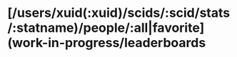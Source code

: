 # \[/users/xuid\(:xuid\)/scids/:scid/stats/:statname\)/people/:all\|favorite\]\(work-in-progress/leaderboards

